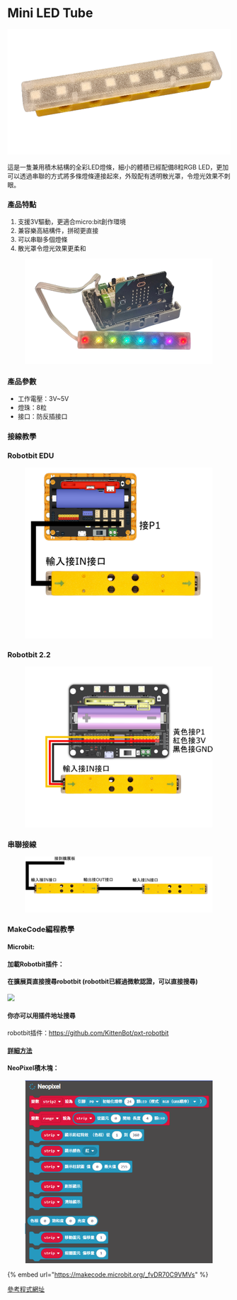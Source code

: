 # Mini LED Tube

![](../.gitbook/assets/ledtube1.png)

這是一隻兼用積木結構的全彩LED燈條，細小的體積已經配備8粒RGB LED，更加可以透過串聯的方式將多條燈條連接起來，外殼配有透明散光罩，令燈光效果不刺眼。

### 產品特點

1. 支援3V驅動，更適合micro:bit創作環境
2. 兼容樂高結構件，拼砌更直接
3. 可以串聯多個燈條
4. 散光罩令燈光效果更柔和

<figure><img src="../.gitbook/assets/ledtube3.png" alt=""><figcaption></figcaption></figure>

### 產品參數

* 工作電壓：3V\~5V
* 燈珠：8粒
* 接口：防反插接口

### 接線教學

### Robotbit EDU

<figure><img src="../.gitbook/assets/ledtube_wiring_edu.png" alt=""><figcaption></figcaption></figure>

### Robotbit 2.2

<figure><img src="../.gitbook/assets/ledtube_wiring_2.2.png" alt=""><figcaption></figcaption></figure>

### 串聯接線

<figure><img src="../.gitbook/assets/ledtube_multiple.png" alt=""><figcaption></figcaption></figure>

### MakeCode編程教學

#### Microbit:

#### 加載Robotbit插件：

#### 在擴展頁直接搜尋robotbit (robotbit已經過微軟認證，可以直接搜尋)

![](https://kittenbothk.readthedocs.io/en/latest/_images/robotbit_search.gif)

#### 你亦可以用插件地址搜尋

robotbit插件：https://github.com/KittenBot/pxt-robotbit

#### [詳細方法](../programmingplatforms/makecode/kittenbotandmakecode.md)

#### NeoPixel積木塊：

<figure><img src="../.gitbook/assets/image.png" alt=""><figcaption></figcaption></figure>

{% embed url="https://makecode.microbit.org/_fvDR70C9VMVs" %}

[參考程式網址](https://makecode.microbit.org/_fvDR70C9VMVs)
